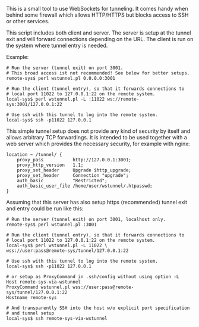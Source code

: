 This is a small tool to use WebSockets for tunneling.
It comes handy when behind some firewall which allows HTTP/HTTPS but blocks
access to SSH or other services.

This script includes both client and server.
The server is setup at the tunnel exit and will forward connections depending on
the URL. The client is run on the system where tunnel entry is needed.

Example:

    # Run the server (tunnel exit) on port 3001.
    # This broad access ist not recommended! See below for better setups.
    remote-sys$ perl wstunnel.pl 0.0.0.0:3001

    # Run the client (tunnel entry), so that it forwards connections to
    # local port 11022 to 127.0.0.1:22 on the remote system.
    local-sys$ perl wstunnel.pl -L :11022 ws://remote-sys:3001/127.0.0.1:22

    # Use ssh with this tunnel to log into the remote system.
    local-sys$ ssh -p11022 127.0.0.1

This simple tunnel setup does not provide any kind of security by itself and
allows arbitrary TCP forwardings. It is intended to be used together with a
web server which provides the necessary security, for example with nginx:

    location ~ /tunnel/ {
        proxy_pass           http://127.0.0.1:3001;
        proxy_http_version   1.1;
        proxy_set_header     Upgrade $http_upgrade;
        proxy_set_header     Connection "upgrade";
        auth_basic           "Restricted";
        auth_basic_user_file /home/user/wstunnel/.htpasswd;
    }

Assuming that this server has also setup https (recommended) tunnel exit and
entry could be run like this:

    # Run the server (tunnel exit) on port 3001, localhost only.
    remote-sys$ perl wstunnel.pl :3001

    # Run the client (tunnel entry), so that it forwards connections to
    # local port 11022 to 127.0.0.1:22 on the remote system.
    local-sys$ perl wstunnel.pl -L 11022 \
	wss://user:pass@remote-sys/tunnel/127.0.0.1:22 

    # Use ssh with this tunnel to log into the remote system.
    local-sys$ ssh -p11022 127.0.0.1

    # or setup as ProxyCommand in .ssh/config without using option -L
    Host remote-sys-via-wstunnel
    ProxyCommand wstunnel.pl wss://user:pass@remote-sys/tunnel/127.0.0.1:22
    Hostname remote-sys
    
    # And transparently SSH into the host w/o explicit port specification
    # and tunnel setup
    local-sys$ ssh remote-sys-via-wstunnel

